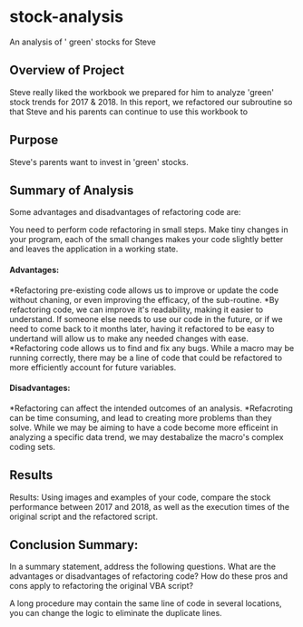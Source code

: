 # stock-analysis
An analysis of ' green' stocks for Steve
## Overview of Project
  Steve really liked the workbook we prepared for him to analyze 'green' stock trends for 2017 & 2018. In this report, we refactored our subroutine so that Steve and his parents can continue to use this workbook to

## Purpose
Steve's parents want to invest in 'green' stocks. 

## Summary of Analysis

Some advantages and disadvantages of refactoring code are:

You need to perform code refactoring in small steps. Make tiny changes in your program, each of the small changes makes your code slightly better and leaves the application in a working state.

#### Advantages:

*Refactoring pre-existing code allows us to improve or update the code without chaning, or even improving the efficacy, of the sub-routine.
*By refactoring code, we can improve it's readability, making it easier to understand. If someone else needs to use our code in the future, or if we need to come back to it months later, having it refactored to be easy to undertand will allow us to make any needed changes with ease.
*Refactoring code allows us to find and fix any bugs. While a macro may be running correctly, there may be a line of code that could be refactored to more efficiently account for future variables.

#### Disadvantages:

*Refactoring can affect the intended outcomes of an analysis.
*Refacroting can be time consuming, and lead to creating more problems than they solve. While we may be aiming to have a code become more efficeint in analyzing a specific data trend, we may destabalize the macro's complex coding sets.

## Results

Results: Using images and examples of your code, compare the stock performance between 2017 and 2018, as well as the execution times of the original script and the refactored script.


## Conclusion Summary: 

In a summary statement, address the following questions.
What are the advantages or disadvantages of refactoring code?
How do these pros and cons apply to refactoring the original VBA script?


A long procedure may contain the same line of code in several locations, you can change the logic to eliminate the duplicate lines.
